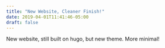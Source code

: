 ```yaml
---
title: "New Website, Cleaner Finish!"
date: 2019-04-01T11:41:46-05:00
draft: false
---
```


New website, still built on hugo, but new theme. More minimal!